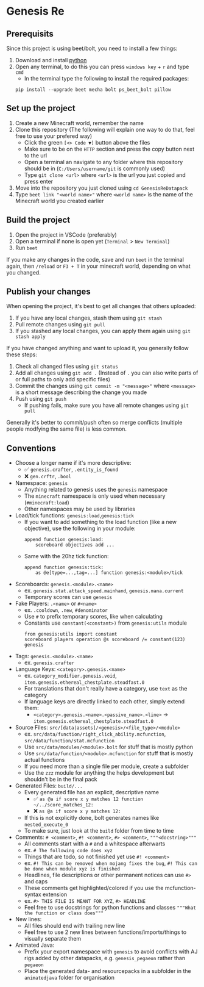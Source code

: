 # Genesis Re

## Prerequisits

Since this project is using beet/bolt, you need to install a few things:
1. Download and install [python](https://www.python.org)
2. Open any terminal, to do this you can press `windows key` + `r` and type `cmd`
    - In the terminal type the following to install the required packages:
    ```
    pip install --upgrade beet mecha bolt ps_beet_bolt pillow
    ```

## Set up the project

1. Create a new Minecraft world, remember the name
2. Clone this repository (The following will explain one way to do that, feel free to use your prefered way)
    - Click the green `[<> Code ▼]` button above the files
    - Make sure to be on the `HTTP` section and press the copy button next to the url
    - Open a terminal an navigate to any folder where this repository should be in (`C:/Users/username/git` is commonly used)
    - Type `git clone <url>` where `<url>` is the url you just copied and press enter
3. Move into the repository you just cloned using `cd GenesisReDatapack`
4. Type `beet link "<world name>"` where `<world name>` is the name of the Minecraft world you created earlier

## Build the project

1. Open the project in VSCode (preferably)
2. Open a terminal if none is open yet (`Terminal` > `New Terminal`)
3. Run `beet`

If you make any changes in the code, save and run `beet` in the terminal again, then `/reload` or `F3 + T` in your minecraft world, depending on what you changed.

## Publish your changes

When opening the project, it's best to get all changes that others uploaded:
1. If you have any local changes, stash them using `git stash`
2. Pull remote changes using `git pull`
3. If you stashed any local changes, you can apply them again using `git stash apply`

If you have changed anything and want to upload it, you generally follow these steps:
1. Check all changed files using `git status`
2. Add all changes using `git add .` (Instead of `.` you can also write parts of or full paths to only add specific files)
3. Commit the changes using `git commit -m "<message>"` where `<message>` is a short message describing the change you made
4. Push using `git push`
    - If pushing fails, make sure you have all remote changes using `git pull`

Generally it's better to commit/push often so merge conflicts (multiple people modfying the same file) is less common.

## Conventions

- Choose a longer name if it's more descriptive:
    - :white_check_mark: `genesis.crafter`, `.entity_is_found`
    - :x: `gen.crftr`, `.bool`
- Namespace: `genesis`
    - Anything related to genesis uses the `genesis` namespace
    - The `minecraft` namespace is only used when necessary (`#minecraft:load`)
    - Other namespaces may be used by libraries
- Load/tick functions: `genesis:load`,`genesis:tick`
    - If you want to add something to the load function (like a new objective), use the following in your module:
        ```mcfunction
        append function genesis:load:
            scoreboard objectives add ...
        ```
    - Same with the 20hz tick function:
        ```mcfunction
        append function genesis:tick:
            as @e[type=...,tag=...] function genesis:<module>/tick
        ```
- Scoreboards: `genesis.<module>.<name>`
    - ex. `genesis.stat.attack_speed.mainhand`, `genesis.mana.current`
    - Temporary scores can use `genesis`
- Fake Players: `.<name>` or `#<name>`
    - ex. `.cooldown`, `.new`, `#denominator`
    - Use `#` to prefix temporary scores, like when calculating
    - Constants use `constant(<constant>)` from `genesis:utils` module
        ```mcfunction
        from genesis:utils import constant
        scoreboard players operation @s scoreboard /= constant(123) genesis
        ```
- Tags: `genesis.<module>.<name>`
    - ex. `genesis.crafter`
- Language Keys: `<category>.genesis.<name>`
    - ex. `category_modifier.genesis.void`, `item.genesis.ethereal_chestplate.steadfast.0`
    - For translations that don't really have a category, use `text` as the category
    - If language keys are directly linked to each other, simply extend them:
        - `<category>.genesis.<name>.<passive_name>.<line>` -> `item.genesis.ethereal_chestplate.steadfast.0`
- Source Files: `src/[data|assets]/<genesis>/<file_type>/<module>`
    - ex. `src/data/function/right_click_ability.mcfunction`, `src/data/function/stat.mcfunction`
    - Use `src/data/modules/<module>.bolt` for stuff that is mostly python
    - Use `src/data/function/<module>.mcfunction` for stuff that is mostly actual functions
    - If you need more than a single file per module, create a subfolder
    - Use the `zzz` module for anything the helps development but shouldn't be in the final pack
- Generated Files: `build/...`
    - Every generated file has an explicit, descriptive name
        - :white_check_mark: `as @a if score x y matches 12 function ~/../score_matches_12:`
        - :x: `as @a if score x y matches 12:`
    - If this is not explicitly done, bolt generates names like `nested_execute_0`
    - To make sure, just look at the `build` folder from time to time
- Comments: `# <comment>`, `#! <comment>`, `#> <comment>`, `"""<docstring>"""`
    - All comments start with a `#` and a whitespace afterwarts
    - ex. `# The following code does xyz`
    - Things that are todo, so not finished yet use `#! <comment>`
    - ex. `#! This can be removed when mojang fixes the bug`, `#! This can be done when module xyz is finished`
    - Headlines, file descriptions or other permanent notices can use `#>` and caps
    - These comments get highlighted/colored if you use the mcfunction-syntax extension
    - ex. `#> THIS FILE IS MEANT FOR XYZ`, `#> HEADLINE`
    - Feel free to use docstrings for python functions and classes `"""What the function or class does"""`
- New lines:
    - All files should end with trailing new line
    - Feel free to use 2 new lines between functions/imports/things to visually separate them
- Animated Java:
    - Prefix your export namespace with `genesis` to avoid conflicts with AJ rigs added by other datapacks, e.g. `genesis_pegaeon` rather than `pegaeon`
    - Place the generated data- and resourcepacks in a subfolder in the `animatedjava` folder for organisation


